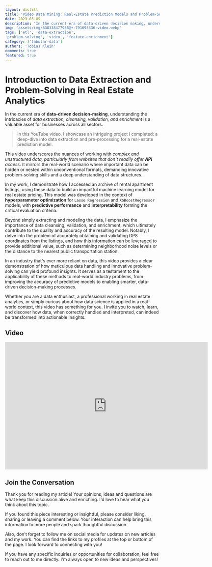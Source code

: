 ```yaml
---
layout: distill
title: 'Video Data Mining: Real-Estate Prediction Models and Problem-Solving in Action'
date: 2023-05-09
description: 'In the current era of data-driven decision making, understanding the intricacies of data extraction, cleansing, validation, and enrichment is a valuable asset for businesses across all sectors.'
img: 'assets/img/838338477938@+-791693336-video.webp'
tags: ['etl', 'data-extraction',
'problem-solving', 'video', 'feature-enrichment']
category: ['tabular-data']
authors: 'Tobias Klein'
comments: true
featured: true
---
```



# Introduction to Data Extraction and Problem-Solving in Real Estate Analytics

In the current era of <strong>data-driven decision-making</strong>,
understanding the intricacies of <i>data extraction, cleansing, validation, and
enrichment</i> is a valuable asset for businesses across all sectors.


> In this YouTube video, I showcase an intriguing project I completed: a deep-dive
into data extraction and pre-processing for a real-estate prediction model. 

This video underscores the nuances of working with <i>complex and unstructured
data, particularly from websites that don't readily offer <strong>API</strong>
access</i>. It mirrors the real-world scenario where important data can be
hidden or nested within unconventional formats, demanding innovative
problem-solving skills and a deep understanding of data structures. 

In my work, I demonstrate how I accessed an archive of rental apartment
listings, using these data to build an impactful machine learning model for real
estate pricing. This model was developed in the context of <strong>hyperparameter
optimization</strong> for `Lasso Regression` and `XGBoostRegressor` models, with <strong>predictive
performance</strong> and <strong>interpretability</strong> forming the critical evaluation criteria.

Beyond simply extracting and modeling the data, I emphasize the importance of
data cleansing, validation, and enrichment, which ultimately contribute to the
quality and accuracy of the resulting model. Notably, I delve into the problem
of accurately obtaining and validating GPS coordinates from the listings, and
how this information can be leveraged to provide additional value, such as
determining neighborhood noise levels or the distance to the nearest public
transportation station.

In an industry that's ever more reliant on data, this video provides a clear
demonstration of how meticulous data handling and innovative problem-solving can
yield profound insights. It serves as a testament to the applicability of these
methods to real-world industry problems, from improving the accuracy of
predictive models to enabling smarter, data-driven decision-making processes. 

Whether you are a data enthusiast, a professional working in real estate
analytics, or simply curious about how data science is applied in a real-world
context, this video has something for you. I invite you to watch, learn, and
discover how data, when correctly handled and interpreted, can indeed be
transformed into actionable insights.

## Video


<iframe width="660" height="415"
src="https://www.youtube-nocookie.com/embed/95_aIW4-F2s" title="YouTube video
player" frameborder="0" allow="accelerometer; autoplay; clipboard-write;
encrypted-media; gyroscope; picture-in-picture; web-share"
allowfullscreen></iframe>
<br>


<footer>
    <h2>Join the Conversation</h2>
    <p>Thank you for reading my article! Your opinions, ideas and questions are what keep this discussion alive and enriching. I'd love to hear what you think about this topic.</p>
    <p>If you found this piece interesting or insightful, please consider liking, sharing or leaving a comment below. Your interaction can help bring this information to more people and spark thoughtful discussion.</p>
    <p>Also, don't forget to follow me on social media for updates on new articles and my work. You can find the links to my profiles at the top or bottom of the page. I look forward to connecting with you!</p>
    <p>If you have any specific inquiries or opportunities for collaboration, feel free to reach out to me directly. I'm always open to new ideas and perspectives!</p>
</footer>

